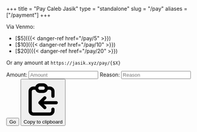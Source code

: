 +++
title = "Pay Caleb Jasik"
type = "standalone"
slug = "/pay"
aliases = ["/payment"]
+++

Via Venmo:

- [$5]({{< danger-ref href="/pay/5" >}})
- [$10]({{< danger-ref href="/pay/10" >}})
- [$20]({{< danger-ref href="/pay/20" >}})

Or any amount at `https://jasik.xyz/pay/{$X}`

<form id="form" class="limit" action="" method="get">
<label for="amount">Amount:</label>
<input id="amount" type="number" placeholder="Amount"></input>
<label for="reason">Reason:</label>
<input id="reason" type="text" placeholder="Reason" limit="500"></input>
<button type="submit">Go</button>
<button id="copy-to-clipboard" type="button" title="Copy to clipboard"><svg aria-hidden="true" class="w-4 h-4" fill="none" stroke="currentColor" viewBox="0 0 24 24" xmlns="http://www.w3.org/2000/svg"><path stroke-linecap="round" stroke-linejoin="round" stroke-width="2" d="M8 5H6a2 2 0 00-2 2v12a2 2 0 002 2h10a2 2 0 002-2v-1M8 5a2 2 0 002 2h2a2 2 0 002-2M8 5a2 2 0 012-2h2a2 2 0 012 2m0 0h2a2 2 0 012 2v3m2 4H10m0 0l3-3m-3 3l3 3"></path></svg><span class="sr-only">Copy to clipboard</span></button>
</form>
<script>
const copy = function() {
    const amount = document.querySelector("#amount");
    const reason = document.querySelector("#reason");
  navigator.clipboard.writeText(`${window.location.protocol}${window.location.host}/pay/${encodeURIComponent(amount.value)}?note=${encodeURIComponent(reason.value)}`);
}
const submit = function(event) {
    event.preventDefault();
    const amount = document.querySelector("#amount");
    const reason = document.querySelector("#reason");
  window.location.assign(`${window.location.protocol}//${window.location.host}/pay/${encodeURIComponent(amount.value)}?note=${encodeURIComponent(reason.value)}`);
}
document.getElementById("copy-to-clipboard").addEventListener("click", copy);
document.getElementById("form").addEventListener("submit", submit);
</script>
